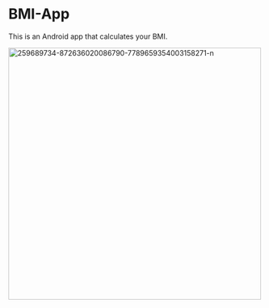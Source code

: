 # BMI-App
This is an Android app that calculates your BMI.





<a href="https://ibb.co/2MHFRqL"><img src="https://i.ibb.co/B6FfvL7/259689734-872636020086790-7789659354003158271-n.png" alt="259689734-872636020086790-7789659354003158271-n" border="0" height="500px" width="500px"></a>
